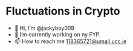# Fluctuations in Crypto

- 👋 Hi, I’m @jackyboy009
- 🌱 I’m currently working on ny FYP.
- 📫 How to reach me 118365721@umail.ucc.ie
